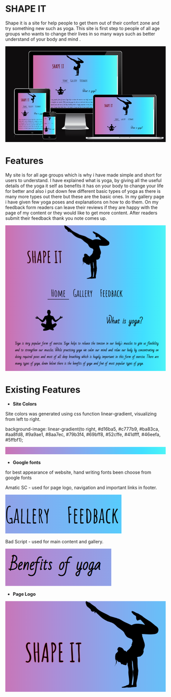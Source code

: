 # SHAPE IT

Shape it  is a site for help people to get them out of their confort zone and try something new such as yoga. This site is first step to people of all age groups who wants to change their lives in so many ways such as better understand of your body and mind .

![Responsive](assets/readme/responsive-site.png)

# Features

My site is for all age groups which is why i have made simple and short for users to understand. I have explained what is yoga, by giving all the useful details of the yoga it self as benefits it has on your body to change your life for better and also i put down few different basic types of yoga as there is many more types out there but these are the basic ones. 
In my gallery page i have given few yoga poses and explanations on how to do them.
On my feedback form readers can leave their reviews if they are happy with the page of my content or they would like to get more content. After readers submit their feedback thank you note comes up.

![Site](assets/readme/site2.png)

# Existing Features

- __Site Colors__

Site colors was generated using css function linear-gradient, visualizing from left to right.

background-image: linear-gradient(to right, #d16ba5, #c777b9, #ba83ca, #aa8fd8, #9a9ae1, #8aa7ec, #79b3f4, #69bff8, #52cffe, #41dfff, #46eefa, #5ffbf1);

![Colors](assets/readme/site-colors.png)

- __Google fonts__

for best appearance of website, hand writing fonts been choose from google fonts

Amatic SC - used for page logo, navigation and important links in footer.

![font](assets/readme/amatic-sc.png)

Bad Script - used for main content and gallery.

![font](assets/readme/bad-script.png)

- __Page Logo__

![Logo](assets/readme/site-logo.png)
